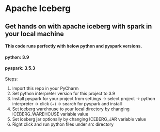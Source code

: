 # Apache Iceberg

## Get hands on with apache iceberg with spark in your local machine

#### This code runs perfectly with below python and pyspark versions.
#### python: 3.9
#### pyspark: 3.5.3

Steps:

1) Import this repo in your PyCharm
2) Set python interpreter version for this project to 3.9
3) Install pyspark for your project from settings -> select project -> python interpreter -> click (+) -> search for pyspark and install
4) Set iceberg warehouse to your local directory by changing ICEBERG_WAREHOUSE variable value
5) Set iceberg jar optionally by changing ICEBERG_JAR variable value
6) Right click and run python files under src directory
